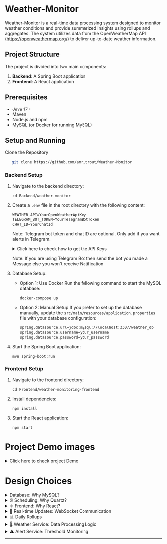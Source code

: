 # Weather-Monitor

Weather-Monitor is a real-time data processing system designed to monitor weather conditions and provide summarized insights using rollups and aggregates. The system utilizes data from the OpenWeatherMap API (https://openweathermap.org/) to deliver up-to-date weather information.

## Project Structure

The project is divided into two main components:

1. **Backend**: A Spring Boot application
2. **Frontend**: A React application


## Prerequisites

- Java 17+
- Maven
- Node.js and npm
- MySQL (or Docker for running MySQL)

## Setup and Running

Clone the Repository
```bash
   git clone https://github.com/amritrout/Weather-Monitor
   ```

### Backend Setup

1. Navigate to the backend directory:
   ```
   cd Backend/weather-monitor
   ```

2. Create a `.env` file in the root directory with the following content:
   ```
   WEATHER_API=YourOpenWeatherApiKey
   TELEGRAM_BOT_TOKEN=YourTelegramBotToken
   CHAT_ID=YourChatId
   ```
   Note: Telegram bot token and chat ID are optional. Only add if you want alerts in Telegram.

    <details>
    <summary>Click here to check how to get the API Keys</summary>
   
    - To obtain an OpenWeatherMap API key, visit https://openweathermap.org/ and sign up for an account.
    - For setting up a Telegram bot and obtaining the bot token, use https://t.me/BotFather
    - To get your Telegram chat ID, use https://t.me/chatIDrobot
   </details>

   Note: If you are using Telegram Bot then send the bot you made a Message else you won't receive Notification
3. Database Setup:
    - Option 1: Use Docker
      Run the following command to start the MySQL database:
      ```
      docker-compose up
      ```
    - Option 2: Manual Setup
      If you prefer to set up the database manually, update the `src/main/resources/application.properties` file with your database configuration:
      ```
      spring.datasource.url=jdbc:mysql://localhost:3307/weather_db
      spring.datasource.username=your_username
      spring.datasource.password=your_password
      ```

4. Start the Spring Boot application:
   ```
   mvn spring-boot:run
   ```

### Frontend Setup

1. Navigate to the frontend directory:
   ```
   cd Frontend/weather-monitoring-frontend
   ```

2. Install dependencies:
   ```
   npm install
   ```

3. Start the React application:
   ```
   npm start
   ```
   
# Project Demo images
<details>
<summary>Click here to check project Demo</summary>

![img.png](img.png)![img_1.png](img_1.png)![img_4.png](img_4.png)![img_2.png](img_2.png)![img_3.png](img_3.png)

</details>

# Design Choices

<details>
<summary>Database: Why MySQL?</summary>

Think about it - we're constantly saving temperatures, conditions, and timestamps for different cities. MySQL handles this kind of structured data really well.

I could have used MongoDB or PostgreSQL, but MySQL just made more sense here. It's super easy to set up, works great with Spring Boot (which I was already using), and most developers are familiar with it. Plus, when I need to pull out weather history or calculate daily averages, MySQL's query capabilities make this really straightforward.
</details>

<details>
<summary>⏰ Scheduling: Why Quartz?</summary>

For fetching weather data every 5 minutes, I needed something reliable. Sure, I could have used a simple cron job or Spring's built-in scheduler, but Quartz gives us more flexibility. Here's why:
- It's really easy to change how often we fetch data without redeploying the app
- If something crashes, Quartz remembers where it left off and picks up the jobs
- We can add more cities later without messing with the existing schedule
- It handles time zones well (important when dealing with different cities!)

Right now, it's set up to fetch data every 5 minutes for Delhi, Mumbai, Chennai, Bangalore, Kolkata, and Hyderabad. If we need to change this timing or add more cities, it's just a configuration change.
</details>

<details>
<summary>⚛️ Frontend: Why React?</summary>

1. I needed to show live weather updates and alerts - React's component-based structure makes this super smooth
2. Found some great libraries that saved tons of time:
    - Used Recharts for those nice weather graphs
    - React Calendar made it easy to let users pick dates and view historical data
3. The WebSocket integration for live alerts was straightforward with React

</details>

<details>
<summary>🔄 Real-time Updates: WebSocket Communication</summary>

For showing alerts in real-time (like when temperature crosses a threshold), polling the server every few seconds would have been inefficient. WebSocket lets the server push updates to the frontend immediately. This means users see alerts right away, and we're not hammering the server with constant requests.
</details>

<details>
<summary>📊 Daily Rollups</summary>

At the end of each day, the system automatically calculates:
- Average temperatures
- Highest and lowest temperatures
- Most common weather condition

This summarized data helps users track weather patterns over time without having to crunch the numbers themselves.
</details>

<details>
<summary>🌡️ Weather Service: Data Processing Logic</summary>

The Weather Service handles two crucial aspects of our application:

1. **Real-time Data Collection**
    - Fetches current weather data from OpenWeatherMap API
    - Converts temperatures between different units (Kelvin → Celsius → Fahrenheit)
    - Stores raw weather data with timestamps

2. **Daily Weather Analysis**
    - Calculates daily averages and extremes
    - Determines dominant weather conditions through frequency analysis
    - The dominant condition is calculated by:
        * Grouping all weather readings for a specific city and date
        * Counting occurrences of each condition (e.g., Clear, Cloudy, Rain)
        * Selecting the condition that appeared most frequently
        * In case of ties, the first condition is selected
</details>

<details>
<summary>⚠️ Alert Service: Threshold Monitoring</summary>

The Alert Service implements a sophisticated monitoring system:

1. **Temperature Monitoring**
    - Tracks temperature changes for each city
    - Supports both Celsius and Fahrenheit thresholds
    - Automatically converts between temperature units for comparison

2. **Consecutive Breach Detection**
    - Maintains a counter for each city
    - Increments when temperature exceeds threshold
    - Resets when temperature falls below threshold
    - Triggers alert only after specified consecutive breaches

3. **Multi-Channel Notifications**
    - Real-time WebSocket alerts to frontend
    - Telegram notifications for mobile updates
    - Persistent storage of triggered alerts for historical tracking

4. **Alert Recovery**
    - Automatic reset after alert triggering
    - Prevents alert flooding
    - Maintains separate breach counters for each city
</details>



---
